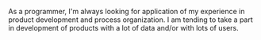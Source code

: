 As a programmer, I'm always looking for application of my experience in product development and process organization. I am tending to take a part in development of products with a lot of data and/or with lots of users.
